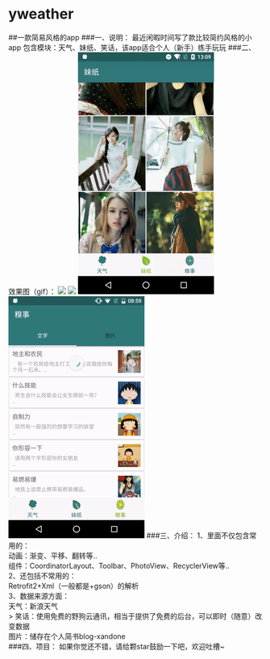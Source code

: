 # yweather
##一款简易风格的app
###一、说明：
最近闲暇时间写了款比较简约风格的小app
包含模块：天气、妹纸、笑话，该app适合个人（新手）练手玩玩
###二、效果图（gif）：
![](https://github.com/xandone/yweather/blob/master/yweather_gif/001.gif)
![](https://github.com/xandone/yweather/blob/master/yweather_gif/002.gif)
![](https://github.com/xandone/yweather/blob/master/yweather_gif/003.gif)
![](https://github.com/xandone/yweather/blob/master/yweather_gif/004.gif)
###三、介绍：
1、里面不仅包含常用的：</br> 
动画：渐变、平移、翻转等..</br>
组件：CoordinatorLayout、Toolbar、PhotoView、RecyclerView等..</br>
2、还包括不常用的：</br>
Retrofit2+Xml（一般都是+gson）的解析</br>
3、数据来源方面：</br>
天气：新浪天气</br>> 
笑话：使用免费的野狗云通讯，相当于提供了免费的后台，可以即时（随意）改变数据</br>
图片：储存在个人简书blog-xandone</br>
###四、项目：
如果你觉还不错，请给颗star鼓励一下吧，欢迎吐槽~

